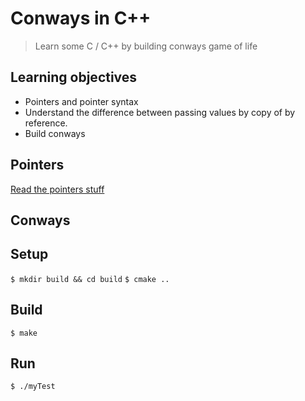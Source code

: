 # Conways in C++ 

> Learn some C / C++ by building conways game of life

## Learning objectives

- Pointers and pointer syntax
- Understand the difference between passing values by copy of by reference. 
- Build conways

## Pointers

[Read the pointers stuff](./pointers.md)

## Conways


## Setup

`$ mkdir build && cd build`
`$ cmake ..`

## Build

`$ make`

## Run

`$ ./myTest`

